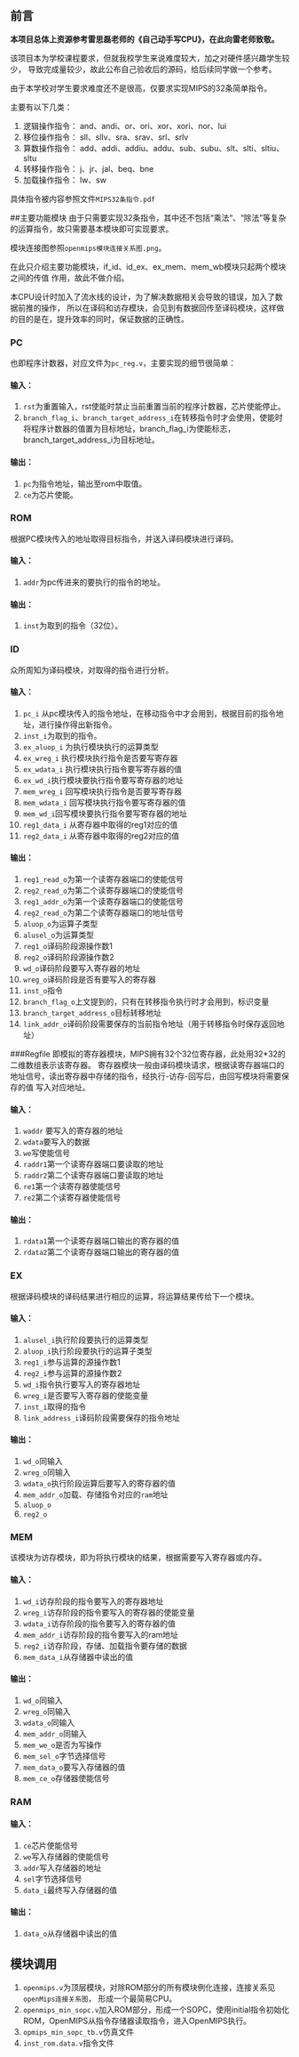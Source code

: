 ## 前言
**本项目总体上资源参考雷思磊老师的《自己动手写CPU》，在此向雷老师致敬。**

该项目本为学校课程要求，但就我校学生来说难度较大，加之对硬件感兴趣学生较少，
导致完成量较少，故此公布自己验收后的源码，给后续同学做一个参考。

由于本学校对学生要求难度还不是很高，仅要求实现MIPS的32条简单指令。

主要有以下几类：
1. 逻辑操作指令： and、andi、or、ori、xor、xori、nor、lui
2. 移位操作指令： sll、sllv、sra、srav、srl、srlv
3. 算数操作指令： add、addi、addiu、addu、sub、subu、slt、slti、sltiu、sltu
4. 转移操作指令： j、jr、jal、beq、bne
5. 加载操作指令： lw、sw

具体指令被内容参照文件`MIPS32条指令.pdf`

##主要功能模块
由于只需要实现32条指令，其中还不包括“乘法“、“除法”等复杂的运算指令，故只需要基本模块即可实现要求。

模块连接图参照`openmips模块连接关系图.png`。

在此只介绍主要功能模块，if_id、id_ex、ex_mem、mem_wb模块只起两个模块之间的传值
作用，故此不做介绍。

本CPU设计时加入了流水线的设计，为了解决数据相关会导致的错误，加入了数据前推的操作，
所以在译码和访存模块，会见到有数据回传至译码模块，这样做的目的是在，提升效率的同时，保证数据的正确性。


### PC
也即程序计数器，对应文件为`pc_reg.v`，主要实现的细节很简单：

#### 输入：
1. `rst`为重置输入，rst使能时禁止当前重置当前的程序计数器，芯片使能停止。
2. `branch_flag_i`、`branch_target_address_i`在转移指令时才会使用，使能时
将程序计数器的值置为目标地址，branch_flag_i为使能标志，branch_target_address_i为目标地址。
#### 输出：
1. `pc`为指令地址，输出至rom中取值。
2. `ce`为芯片使能。

### ROM
根据PC模块传入的地址取得目标指令，并送入译码模块进行译码。
#### 输入：
1. `addr`为pc传进来的要执行的指令的地址。
#### 输出：
1. `inst`为取到的指令（32位）。

### ID
众所周知为译码模块，对取得的指令进行分析。
#### 输入：
1. `pc_i` 从pc模块传入的指令地址，在移动指令中才会用到，根据目前的指令地址，进行操作得出新指令。
2. `inst_i`为取到的指令。
3. `ex_aluop_i` 为执行模块执行的运算类型
4. `ex_wreg_i` 执行模块执行指令是否要写寄存器
5. `ex_wdata_i` 执行模块执行指令要写寄存器的值
6. `ex_wd_i`执行模块要执行指令要写寄存器的地址
7. `mem_wreg_i` 回写模块执行指令是否要写寄存器
8. `mem_wdata_i` 回写模块执行指令要写寄存器的值
9. `mem_wd_i`回写模块要执行指令要写寄存器的地址
10. `reg1_data_i` 从寄存器中取得的reg1对应的值
11. `reg2_data_i` 从寄存器中取得的reg2对应的值 
#### 输出：
1. `reg1_read_o`为第一个读寄存器端口的使能信号
2. `reg2_read_o`为第二个读寄存器端口的使能信号
3. `reg1_addr_o`为第一个读寄存器端口的使能信号
4. `reg2_read_o`为第二个读寄存器端口的地址信号
5. `aluop_o`为运算子类型
6. `alusel_o`为运算类型
7. `reg1_o`译码阶段源操作数1
8. `reg2_o`译码阶段源操作数2
9. `wd_o`译码阶段要写入寄存器的地址
10. `wreg_o`译码阶段是否有要写入的寄存器
11. `inst_o`指令
12. `branch_flag_o`上文提到的，只有在转移指令执行时才会用到，标识变量
13. `branch_target_address_o`目标转移地址
14. `link_addr_o`译码阶段需要保存的当前指令地址（用于转移指令时保存返回地址）


###Regfile
即模拟的寄存器模块，MIPS拥有32个32位寄存器，此处用32*32的二维数组表示该寄存器。
寄存器模块一般由译码模块请求，根据读寄存器端口的地址信号，读出寄存器中存储的指令，经执行-访存-回写后，由回写模块将需要保存的值
写入对应地址。
#### 输入：
1. `waddr` 要写入的寄存器的地址
2. `wdata`要写入的数据
3. `we`写使能信号
4. `raddr1`第一个读寄存器端口要读取的地址
5. `raddr2`第二个读寄存器端口要读取的地址
6. `re1`第一个读寄存器使能信号
7. `re2`第二个读寄存器使能信号

#### 输出：
1. `rdata1`第一个读寄存器端口输出的寄存器的值
2. `rdata2`第二个读寄存器端口输出的寄存器的值
### EX
根据译码模块的译码结果进行相应的运算，将运算结果传给下一个模块。
#### 输入：
1. `alusel_i`执行阶段要执行的运算类型
2. `aluop_i`执行阶段要执行的运算子类型
3. `reg1_i`参与运算的源操作数1
4. `reg2_i`参与运算的源操作数2
5. `wd_i`指令执行要写入的寄存器地址
6. `wreg_i`是否要写入寄存器的使能变量
7. `inst_i`取得的指令
8. `link_address_i`译码阶段需要保存的指令地址
#### 输出：
1. `wd_o`同输入
2. `wreg_o`同输入
3.  `wdata_o`执行阶段运算后要写入的寄存器的值
4. `mem_addr_o`加载、存储指令对应的`ram`地址
5. `aluop_o`
6. `reg2_o`
### MEM
该模块为访存模块，即为将执行模块的结果，根据需要写入寄存器或内存。
#### 输入：
1. `wd_i`访存阶段的指令要写入的寄存器地址
2. `wreg_i`访存阶段的指令要写入的寄存器的使能变量
3. `wdata_i`访存阶段的指令要写入的寄存器的值
4. `mem_addr_i`访存阶段的指令要写入的ram地址
5. `reg2_i`访存阶段，存储、加载指令要存储的数据
6. `mem_data_i`从存储器中读出的值

#### 输出：
1. `wd_o`同输入
2. `wreg_o`同输入
3. `wdata_o`同输入
4. `mem_addr_o`同输入
5. `mem_we_o`是否为写操作
6. `mem_sel_o`字节选择信号
7. `mem_data_o`要写入存储器的值
8. `mem_ce_o`存储器使能信号

### RAM
#### 输入：
1. `ce`芯片使能信号
2. `we`写入存储器的使能信号
3. `addr`写入存储器的地址
4. `sel`字节选择信号
5. `data_i`最终写入存储器的值

#### 输出：
1. `data_o`从存储器中读出的值

## 模块调用
1. `openmips.v`为顶层模块，对除ROM部分的所有模块例化连接，连接关系见`openMips连接关系图`，
形成一个最简易CPU。
2. `openmips_min_sopc.v`加入ROM部分，形成一个SOPC，使用initial指令初始化ROM，OpenMIPS从指令存储器读取指令，进入OpenMIPS执行。
3. `opmips_min_sopc_tb.v`仿真文件
4. `inst_rom.data.v`指令文件